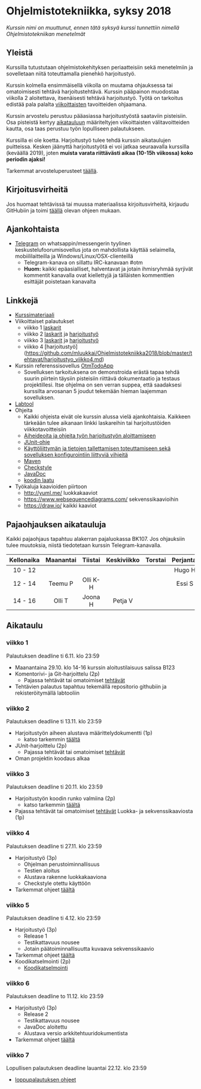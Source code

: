 # Ohjelmistotekniikka, syksy 2018

_Kurssin nimi on muuttunut, ennen tätä syksyä kurssi tunnettiin nimellä Ohjelmistotekniikan menetelmät_

## Yleistä

Kurssilla tutustutaan ohjelmistokehityksen periaatteisiin sekä menetelmiin ja sovelletaan niitä toteuttamalla pienehkö harjoitustyö.

Kurssin kolmella ensimmäisellä viikolla on muutama ohjauksessa tai omatoimisesti tehtävä harjoitustehtävä. Kurssin pääpainon muodostaa viikolla 2 aloitettava, itsenäisesti tehtävä harjoitustyö. Työtä on tarkoitus edistää pala palalta [viikoittaisten](https://github.com/mluukkai/Ohjelmistotekniikka2018#aikataulu) tavoitteiden ohjaamana. 

Kurssin arvostelu perustuu pääasiassa harjoitustyöstä saataviin pisteisiin. Osa pisteistä kertyy [aikatauluun](https://github.com/mluukkai/Ohjelmistotekniikka2018#aikataulu) määriteltyjen viikoittaisten välitavoitteiden kautta, osa taas perustuu työn lopulliseen palautukseen.

Kurssilla ei ole koetta. Harjoitustyö tulee tehdä kurssin aikataulujen puitteissa. Kesken jäänyttä harjoitustyötä ei voi jatkaa seuraavalla kurssilla (keväällä 2019), joten **muista varata riittävästi aikaa (10-15h viikossa) koko periodin ajaksi!**

Tarkemmat arvosteluperusteet [täällä](https://github.com/mluukkai/Ohjelmistotekniikka2018/blob/master/web/arvosteluperusteet.md).

## Kirjoitusvirheitä 

Jos huomaat tehtävissä tai muussa materiaalissa kirjoitusvirheitä, kirjaudu GitHubiin ja toimi [täällä](https://github.com/mluukkai/Ohjelmistotekniikka2018/blob/master/web/typokorjaukset.md) olevan ohjeen mukaan.

## Ajankohtaista

- [Telegram](https://t.me/tktlotm) on whatsappin/messengerin tyylinen keskustelufoorumisovellus jota on mahdollista käyttää selaimella, mobiililaitteilla ja Windows/Linux/OSX-clienteillä
  - Telegram-kanava on sillattu IRC-kanavaan #otm
  - **Huom:** kaikki epäasialliset, halventavat ja jotain ihmisryhmää syrjivät kommentit kanavalla ovat kiellettyjä ja tälläisten kommenttien esittäjät poistetaan kanavalta


## Linkkejä

- [Kurssimateriaali](https://github.com/mluukkai/Ohjelmistotekniikka2018/blob/master/web/materiaali.md)
- Viikoittaiset palautukset
  - viikko 1 [laskarit](https://github.com/mluukkai/Ohjelmistotekniikka2018/blob/master/tehtavat/viikko1.md) 
  - viikko 2 [laskarit](https://github.com/mluukkai/Ohjelmistotekniikka2018/blob/master/tehtavat/viikko2.md) ja [harjoitustyö](https://github.com/mluukkai/Ohjelmistotekniikka2018/blob/master/tehtavat/harjoitustyo_viikko2.md)
  - viikko 3 [laskarit](https://github.com/mluukkai/Ohjelmistotekniikka2018/blob/master/tehtavat/viikko3.md) ja [harjoitustyö](https://github.com/mluukkai/Ohjelmistotekniikka2018/blob/master/tehtavat/harjoitustyo_viikko3.md)
  - viikko 4 [harjoitustyö]
  (https://github.com/mluukkai/Ohjelmistotekniikka2018/blob/master/tehtavat/harjoitustyo_viikko4.md)
- Kurssin referenssisovellus [OtmTodoApp](https://github.com/mluukkai/OtmTodoApp)
  - Sovelluksen tarkoituksena on demonstroida erästä tapaa tehdä suurin piirtein täysiin pisteisiin riittävä dokumentaatio ja testaus projektillesi. Itse ohjelma on sen verran suppea, että saadaksesi kurssilta arvosanan 5 joudut tekemään hieman laajemman sovelluksen. 
- [Labtool](https://studies.cs.helsinki.fi/labtool/courses/TKT20002.2018.S.K.1)
- Ohjeita 
  - Kaikki ohjeista eivät ole kurssin alussa vielä ajankohtaisia. Kaikkeen tärkeään tulee aikanaan linkki laskareihin tai harjoitustöiden viikkotavoitteisiin
  - [Aiheideoita ja ohjeita työn harjoitustyön aloittamiseen](https://github.com/mluukkai/Ohjelmistotekniikka2018/blob/master/web/tyon_aloitus.md)
  - [JUnit-ohje](https://github.com/mluukkai/Ohjelmistotekniikka2018/blob/master/web/junit.md) 
  - [Käyttöliittymän ja tietojen tallettamisen toteuttamiseen sekä sovelluksen konfigurointiin liittyviä vihjeitä](https://github.com/mluukkai/Ohjelmistotekniikka2018/blob/master/web/java.md)
  - [Maven](https://github.com/mluukkai/Ohjelmistotekniikka2018/blob/master/web/maven.md)
  - [Checkstyle](https://github.com/mluukkai/Ohjelmistotekniikka2018/blob/master/web/checkstyle.md)  
  - [JavaDoc](https://github.com/mluukkai/Ohjelmistotekniikka2018/blob/master/web/javadoc.md)
  - [koodin laatu](https://github.com/mluukkai/Ohjelmistotekniikka20188/blob/master/web/koodin_laatuvaatimukset.md)
- Työkaluja kaavioiden piirtoon
  - <http://yuml.me/> luokkakaaviot
  - <https://www.websequencediagrams.com/> sekvenssikaavioihin
  - <https://draw.io/> kaikki kaaviot

## Pajaohjauksen aikatauluja
Kaikki pajaohjaus tapahtuu alakerran pajaluokassa BK107. Jos ohjauksiin tulee muutoksia, niistä tiedotetaan kurssin Telegram-kanavalla.

| Kellonaika | Maanantai | Tiistai | Keskiviikko | Torstai | Perjantai |
|:-:|:-:|:-:|:-:|:-:|:-:|
| 10 - 12 | | | | | Hugo H
| 12 - 14 | Teemu P | Olli K-H | | | Essi S
| 14 - 16 | Olli T | Joona H | Petja V


## Aikataulu 

### viikko 1

Palautuksen deadline ti 6.11. klo 23:59

- Maanantaina 29.10. klo 14-16 kurssin aloitustilaisuus salissa B123
- Komentorivi- ja Git-harjoittelu (2p)
  - Pajassa tehtävät tai omatoimiset [tehtävät](https://github.com/mluukkai/Ohjelmistotekniikka2018/blob/master/tehtavat/viikko1.md)
- Tehtävien palautus tapahtuu tekemällä repositorio githubiin ja rekisteröitymällä labtooliin

### viikko 2

Palautuksen deadline ti 13.11. klo 23:59

- Harjoitustyön aiheen alustava määrittelydokumentti (1p)
  - katso tarkemmin [täältä](https://github.com/mluukkai/Ohjelmistotekniikka2018/blob/master/tehtavat/harjoitustyo_viikko2.md) 
- JUnit-harjoittelu (2p)
  - Pajassa tehtävät tai omatoimiset [tehtävät](https://github.com/mluukkai/Ohjelmistotekniikka2018/blob/master/tehtavat/viikko2.md)
- Oman projektin koodaus alkaa

### viikko 3

Palautuksen deadline ti 20.11. klo 23:59

- Harjoitustyön koodin runko valmiina (2p)
  - katso tarkemmin [täältä](https://github.com/mluukkai/Ohjelmistotekniikka2018/blob/master/tehtavat/harjoitustyo_viikko3.md) 
- Pajassa tehtävät tai omatoimiset [tehtävät](https://github.com/mluukkai/Ohjelmistotekniikka2018/blob/master/tehtavat/viikko3.md) Luokka- ja sekvenssikaaviosta (1p)

### viikko 4

Palautuksen deadline ti 27.11. klo 23:59

- Harjoitustyö (3p)
  - Ohjelman perustoiminnallisuus 
  - Testien aloitus 
  - Alustava rakenne luokkakaaviona 
  - Checkstyle otettu käyttöön
- Tarkemmat ohjeet [täältä](https://github.com/mluukkai/Ohjelmistotekniikka2018/blob/master/tehtavat/harjoitustyo_viikko4.md) 

### viikko 5

Palautuksen deadline ti 4.12. klo 23:59

- Harjoitustyö (3p)
  - Release 1 
  - Testikattavuus nousee 
  - Jotain päätoiminnallisuutta kuvaava sekvenssikaavio 
- Tarkemmat ohjeet [täältä](https://github.com/mluukkai/Ohjelmistotekniikka2018/blob/master/tehtavat/harjoitustyo_viikko5.md) 
- Koodikatselmointi (2p)
  - [Koodikatselmointi](https://github.com/mluukkai/Ohjelmistotekniikka2018/blob/master/web/koodikatselmointi.md)

### viikko 6

Palautuksen deadline to 11.12. klo 23:59

- Harjoitustyö (3p)
  - Release 2
  - Testikattavuus nousee 
  - JavaDoc aloitettu 
  - Alustava versio arkkitehtuuridokumentista 
- Tarkemmat ohjeet [täältä](https://github.com/mluukkai/Ohjelmistotekniikka2018/blob/master/tehtavat/harjoitustyo_viikko6.md) 

### viikko 7

Lopullisen palautuksen deadline lauantai 22.12. klo 23:59

- [loppupalautuksen ohjeet](https://github.com/mluukkai/Ohjelmistotekniikka2018/blob/master/tehtavat/harjoitustyo_viikko7.md) 


